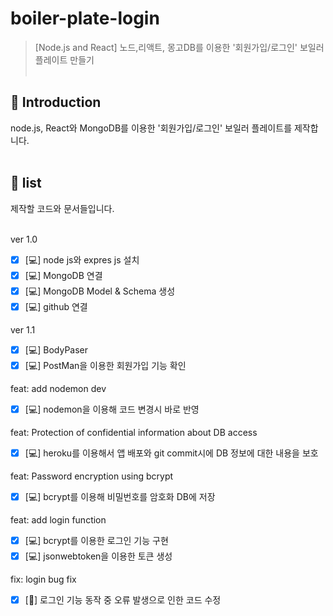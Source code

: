 # boiler-plate-login
> [Node.js and React] 노드,리액트, 몽고DB를 이용한 '회원가입/로그인' 보일러 플레이트 만들기
  <br/><br/>

## 📖 Introduction 
node.js, React와 MongoDB를 이용한 '회원가입/로그인' 보일러 플레이트를 제작합니다.<br/><br/>

## 📝 list
제작할 코드와 문서들입니다.<br/>
<br/>

ver 1.0
- [x] [💻] node js와 expres js 설치
- [x] [💻] MongoDB 연결
- [x] [💻] MongoDB Model & Schema 생성
- [x] [💻] github 연결
  
ver 1.1
- [x] [💻] BodyPaser
- [x] [💻] PostMan을 이용한 회원가입 기능 확인

feat: add nodemon dev
- [x] [💻] nodemon을 이용해 코드 변경시 바로 반영

feat: Protection of confidential information about DB access
- [x] [💻] heroku를 이용해서 앱 배포와 git commit시에 DB 정보에 대한 내용을 보호

feat: Password encryption using bcrypt
- [x] [💻] bcrypt를 이용해 비밀번호를 암호화 DB에 저장

feat: add login function
- [x] [💻] bcrypt를 이용한 로그인 기능 구현
- [x] [💻] jsonwebtoken을 이용한 토큰 생성

fix: login bug fix
- [x] [🔨] 로그인 기능 동작 중 오류 발생으로 인한 코드 수정
